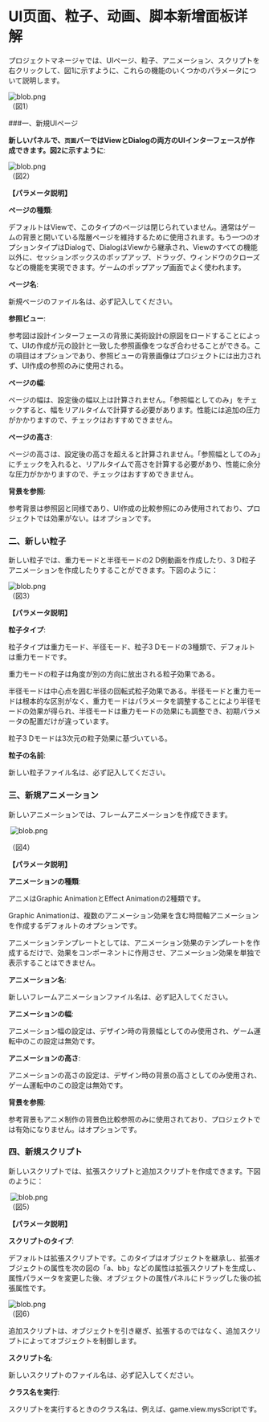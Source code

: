 # UI页面、粒子、动画、脚本新增面板详解

プロジェクトマネージャでは、UIページ、粒子、アニメーション、スクリプトを右クリックして、図1に示すように、これらの機能のいくつかのパラメータについて説明します。

​![blob.png](img/1.png)<br/>
（図1）



###一、新規UIページ

**新しいパネルで、`页面`バーではViewとDialogの両方のUIインターフェースが作成できます。図2に示すように**:

​![blob.png](img/2.png)<br/>
（図2）

**【パラメータ説明】**

**ページの種類**:

デフォルトはViewで、このタイプのページは閉じられていません。通常はゲームの背景と開いている階層ページを維持するために使用されます。もう一つのオプションタイプはDialogで、DialogはViewから継承され、Viewのすべての機能以外に、セッションボックスのポップアップ、ドラッグ、ウィンドウのクローズなどの機能を実現できます。ゲームのポップアップ画面でよく使われます。

**ページ名**:

新規ページのファイル名は、必ず記入してください。

**参照ビュー**:

参考図は設計インターフェースの背景に美術設計の原図をロードすることによって、UIの作成が元の設計と一致した参照画像をつなぎ合わせることができる。この項目はオプションであり、参照ビューの背景画像はプロジェクトには出力されず、UI作成の参照のみに使用される。

**ページの幅**:

ページの幅は、設定後の幅以上は計算されません。「参照幅としてのみ」をチェックすると、幅をリアルタイムで計算する必要があります。性能には追加の圧力がかかりますので、チェックはおすすめできません。

**ページの高さ**:

ページの高さは、設定後の高さを超えると計算されません。「参照幅としてのみ」にチェックを入れると、リアルタイムで高さを計算する必要があり、性能に余分な圧力がかかりますので、チェックはおすすめできません。

**背景を参照**:

参考背景は参照図と同様であり、UI作成の比較参照にのみ使用されており、プロジェクトでは効果がない。はオプションです。





### **二、新しい粒子**

新しい粒子では、重力モードと半径モードの2 D例動画を作成したり、3 D粒子アニメーションを作成したりすることができます。下図のように：

​![blob.png](img/3.png)<br/>
（図3）

**【パラメータ説明】**

**粒子タイプ**:

粒子タイプは重力モード、半径モード、粒子3 Dモードの3種類で、デフォルトは重力モードです。

重力モードの粒子は角度が別の方向に放出される粒子効果である。

半径モードは中心点を囲む半径の回転式粒子効果である。半径モードと重力モードは根本的な区別がなく、重力モードはパラメータを調整することにより半径モードの効果が得られ、半径モードは重力モードの効果にも調整でき、初期パラメータの配置だけが違っています。

粒子3 Dモードは3次元の粒子効果に基づいている。

**粒子の名前**:

新しい粒子ファイル名は、必ず記入してください。





### **三、新規アニメーション**

新しいアニメーションでは、フレームアニメーションを作成できます。



​        ![blob.png](img/4.png)<br/>

（図4）

**【パラメータ説明】**

**アニメーションの種類**:

アニメはGraphic AnimationとEffect Animationの2種類です。

Graphic Animationは、複数のアニメーション効果を含む時間軸アニメーションを作成するデフォルトのオプションです。

アニメーションテンプレートとしては、アニメーション効果のテンプレートを作成するだけで、効果をコンポーネントに作用させ、アニメーション効果を単独で表示することはできません。

**アニメーション名**:

新しいフレームアニメーションファイル名は、必ず記入してください。

**アニメーションの幅**:

アニメーション幅の設定は、デザイン時の背景幅としてのみ使用され、ゲーム運転中のこの設定は無効です。

**アニメーションの高さ**:

アニメーションの高さの設定は、デザイン時の背景の高さとしてのみ使用され、ゲーム運転中のこの設定は無効です。

**背景を参照**:

参考背景もアニメ制作の背景色比較参照のみに使用されており、プロジェクトでは有効になりません。はオプションです。





### **四、新規スクリプト**

新しいスクリプトでは、拡張スクリプトと追加スクリプトを作成できます。下図のように：



​        ![blob.png](img/5.png)<br/>
（図5）

**【パラメータ説明】**

**スクリプトのタイプ**:

デフォルトは拡張スクリプトです。このタイプはオブジェクトを継承し、拡張オブジェクトの属性を次の図の「a、bb」などの属性は拡張スクリプトを生成し、属性パラメータを変更した後、オブジェクトの属性パネルにドラッグした後の拡張属性です。

​![blob.png](img/6.png)<br/>
（図6）

追加スクリプトは、オブジェクトを引き継ぎ、拡張するのではなく、追加スクリプトによってオブジェクトを制御します。

**スクリプト名**:

新しいスクリプトのファイル名は、必ず記入してください。

**クラス名を実行**:

スクリプトを実行するときのクラス名は、例えば、game.view.mysScriptです。
